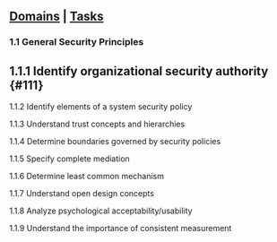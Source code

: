 [Domains](../index.md) | [Tasks](index.md)
---

### 1.1 General Security Principles

## 1.1.1 Identify organizational security authority {#111}

1.1.2 Identify elements of a system security policy

1.1.3 Understand trust concepts and hierarchies

1.1.4 Determine boundaries governed by security policies

1.1.5 Specify complete mediation

1.1.6 Determine least common mechanism

1.1.7 Understand open design concepts

1.1.8 Analyze psychological acceptability/usability

1.1.9 Understand the importance of consistent measurement
<!--stackedit_data:
eyJoaXN0b3J5IjpbLTExODIxMDAzMV19
-->